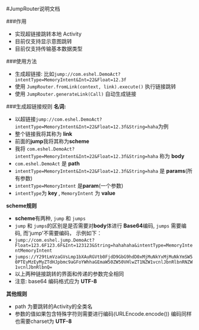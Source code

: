 #JumpRouter说明文档

###作用
* 实现超链接跳转本地 Activity
* 目前仅支持显示意图跳转
* 目前仅支持传输基本数据类型

###使用方法
* 生成超链接: 比如`jump://com.eshel.DemoAct?intentType=MemoryIntent&Int=22&Float=12.3f`
* 使用 `JumpRouter.fromLink(context, link).execute()` 执行链接跳转
* 使用 `JumpRouter.generateLink(Call)` 自动生成链接 

###生成超链接规则
**名词:**

* 以超链接`jump://com.eshel.DemoAct?intentType=MemoryIntent&Int=22&Float=12.3f&String=haha`为例
* 整个链接我将其称为 **link**
* 前面的**jump**我将其称为**scheme** 
* 我将 `com.eshel.DemoAct?intentType=MemoryIntent&Int=22&Float=12.3f&String=haha` 称为 **body**
* `com.eshel.DemoAct` 是 **path**
* `intentType=MemoryIntent&Int=22&Float=12.3f&String=haha` 是 **params**(所有参数)
* `intentType=MemoryIntent` 是**param**(一个参数)
* `intentType`为 **key** , `MemoryIntent` 为 **value**

**scheme规则**

* **scheme**有两种, `jump` 和 `jumps`
* `jump` 和 `jumps`的区别是是否需要对**body**体进行 **Base64**编码, `jumps` 需要编码, 而'jump'不需要编码， 示例如下：
* `jump://com.eshel.jump.DemoAct?Float=123.6F123.6F&Int=123123&String=hahahaha&intentType=MemoryIntentMemoryIntent`
* `jumps://Y29tLmVzaGVsLmp1bXAuRGVtb0FjdD9GbG9hdD0xMjMuNkYxMjMuNkYmSW50PTEyMzEyMyZTdHJpbmc9aGFoYWhhaGEmaW50ZW50VHlwZT1NZW1vcnlJbnRlbnRNZW1vcnlJbnRlbnQ=`
* 以上两种链接跳转的界面和传递的参数完全相同
* 注意: base64 编码格式应为 **UTF-8**

**其他规则**

* path 为要跳转的Activity的全类名
* 参数的值如果包含特殊字符则需要进行编码(URLEncode.encode()) 编码同样也需要charset为 **UTF-8**
